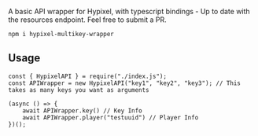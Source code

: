 A  basic API wrapper for Hypixel, with typescript bindings - Up to date with the resources endpoint. Feel free to submit a PR.

`npm i hypixel-multikey-wrapper`

## Usage

```
const { HypixelAPI } = require("./index.js");
const APIWrapper = new HypixelAPI("key1", "key2", "key3"); // This takes as many keys you want as arguments

(async () => {
    await APIWrapper.key() // Key Info
    await APIWrapper.player("testuuid") // Player Info
})();
```

